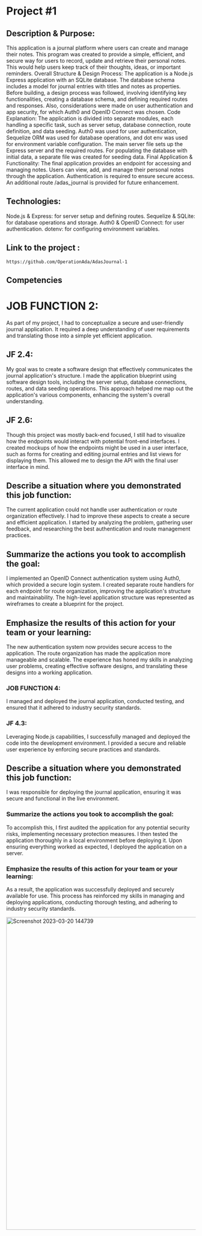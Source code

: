 # Project #1

## Description & Purpose:
This application is a journal platform where users can create and manage their notes. This program was created to provide a simple, efficient, and secure way for users to record, update and retrieve their personal notes. This would help users keep track of their thoughts, ideas, or important reminders.
Overall Structure & Design Process: The application is a Node.js Express application with an SQLite database. The database schema includes a model for journal entries with titles and notes as properties. Before building, a design process was followed, involving identifying key functionalities, creating a database schema, and defining required routes and responses. Also, considerations were made on user authentication and app security, for which Auth0 and OpenID Connect was chosen.
Code Explanation: The application is divided into separate modules, each handling a specific task, such as server setup, database connection, route definition, and data seeding. Auth0 was used for user authentication, Sequelize ORM was used for database operations, and dot env was used for environment variable configuration. The main server file sets up the Express server and the required routes. For populating the database with initial data, a separate file was created for seeding data.
 Final Application & Functionality: The final application provides an endpoint for accessing and managing notes. Users can view, add, and manage their personal notes through the application. Authentication is required to ensure secure access. An additional route /adas_journal is provided for future enhancement.

## Technologies:

  Node.js & Express: for server setup and defining routes.
  Sequelize & SQLite: for database operations and storage.
  Auth0 & OpenID Connect: for user authentication.
  dotenv: for configuring environment variables.

## Link to the project : 
	https://github.com/OperationAda/AdasJournal-1

## Competencies

# JOB FUNCTION 2: 
As part of my project, I had to conceptualize a secure and user-friendly journal application. It required a deep understanding of user requirements and translating those into a simple yet efficient application.
## JF 2.4: 
My goal was to create a software design that effectively communicates the journal application's structure. I made the application blueprint using software design tools, including the server setup, database connections, routes, and data seeding operations. This approach helped me map out the application's various components, enhancing the system's overall understanding.
## JF 2.6: 
Though this project was mostly back-end focused, I still had to visualize how the endpoints would interact with potential front-end interfaces. I created mockups of how the endpoints might be used in a user interface, such as forms for creating and editing journal entries and list views for displaying them. This allowed me to design the API with the final user interface in mind.

## Describe a situation where you demonstrated this job function:
The current application could not handle user authentication or route organization effectively. I had to improve these aspects to create a secure and efficient application. I started by analyzing the problem, gathering user feedback, and researching the best authentication and route management practices.

## Summarize the actions you took to accomplish the goal:
I implemented an OpenID Connect authentication system using Auth0, which provided a secure login system. I created separate route handlers for each endpoint for route organization, improving the application's structure and maintainability. The high-level application structure was represented as wireframes to create a blueprint for the project.

## Emphasize the results of this action for your team or your learning:
The new authentication system now provides secure access to the application. The route organization has made the application more manageable and scalable. The experience has honed my skills in analyzing user problems, creating effective software designs, and translating these designs into a working application.

### JOB FUNCTION 4:
I managed and deployed the journal application, conducted testing, and ensured that it adhered to industry security standards.
### JF 4.3: 
Leveraging Node.js capabilities, I successfully managed and deployed the code into the development environment. I provided a secure and reliable user experience by enforcing secure practices and standards.

## Describe a situation where you demonstrated this job function:
I was responsible for deploying the journal application, ensuring it was secure and functional in the live environment.

### Summarize the actions you took to accomplish the goal:
To accomplish this, I first audited the application for any potential security risks, implementing necessary protection measures. I then tested the application thoroughly in a local environment before deploying it. Upon ensuring everything worked as expected, I deployed the application on a server.

### Emphasize the results of this action for your team or your learning:
As a result, the application was successfully deployed and securely available for use. This process has reinforced my skills in managing and deploying applications, conducting thorough testing, and adhering to industry security standards.



<img width="829" alt="Screenshot 2023-03-20 144739" src="https://github.com/Hannahberhe/MyPortfolio/assets/100711758/58b53578-39f3-48e2-a1e9-699957da5ba5">

